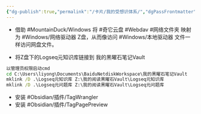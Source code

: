 ```yaml
---
{"dg-publish":true,"permalink":"/卡片/我的受想识体系/","dgPassFrontmatter":true}
---
```


* 借助 #MountainDuck/Windows 将 #奇它云盘  #Webdav #网络文件夹 映射为 #Windows/网络驱动器 Z盘，从而像访问 #Windows/本地驱动器 文件一样访问网盘文件。


* 将Z盘下的Logseq元知识库链接到 我的黑曜石笔记Vault
``` cmd
以管理员权限启动cmd
cd C:\Users\liyong\Documents\BaiduNetdiskWorkspace\我的黑曜石笔记Vault
mklink /D .\Logseq元知识库 Z:\我的阅读黑曜石Vault\Logseq元知识库
mklink /D .\Logseq元问题库 Z:\我的阅读黑曜石Vault\Logseq元问题库

```
* 安装 #Obsidian/插件/TagWrangler
* 安装 #Obsidian/插件/TagPagePreview 

